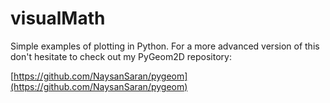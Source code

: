 # visualMath

Simple examples of plotting in Python. For a more advanced version of this don't hesitate to check out my PyGeom2D repository: 

[https://github.com/NaysanSaran/pygeom](https://github.com/NaysanSaran/pygeom)

